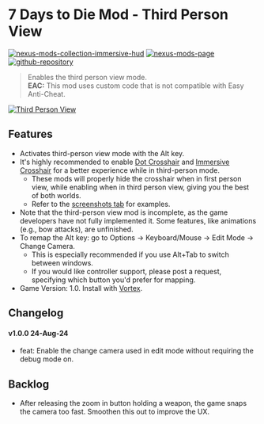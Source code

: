 # 7 Days to Die Mod - Third Person View
[![nexus-mods-collection-immersive-hud](https://img.shields.io/badge/Nexus%20Mods%20Collection-Immersive%20HUD%20-orange?style=flat-square&logo=spinrilla)](https://next.nexusmods.com/7daystodie/collections/epfqzi) [![nexus-mods-page](https://img.shields.io/badge/Nexus%20Mod-Third%20Person%20View%20-orange?style=flat-square&logo=spinrilla)](https://www.nexusmods.com/7daystodie/mods/5903) [![github-repository](https://img.shields.io/badge/GitHub-Repository-green?style=flat-square&logo=github)](https://github.com/rdok/7daystodie_mod_third_person_view)

> Enables the third person view mode.    
> **EAC:** This mod uses custom code that is not compatible with Easy Anti-Cheat.
 
[![Third Person View](https://raw.githubusercontent.com/rdok/7daystodie_mod_third_person_view/main/documentation/showcase.gif)](https://www.nexusmods.com/7daystodie/mods/5903)

## Features
- Activates third-person view mode with the Alt key.
- It's highly recommended to enable [Dot Crosshair](https://www.nexusmods.com/7daystodie/mods/5640) and [Immersive Crosshair](https://www.nexusmods.com/7daystodie/mods/5601) for a better experience while in third-person mode. 
  - These mods will properly hide the crosshair when in first person view, while enabling when in third person view, giving you the best of both worlds. 
  - Refer to the [screenshots tab](https://staticdelivery.nexusmods.com/mods/1059/images/5903/5903-1724496760-686489418.jpeg) for examples.
- Note that the third-person view mod is incomplete, as the game developers have not fully implemented it. Some features, like animations (e.g., bow attacks), are unfinished.
- To remap the Alt key: go to Options -> Keyboard/Mouse -> Edit Mode -> Change Camera.
  - This is especially recommended if you use Alt+Tab to switch between windows.
  - If you would like controller support, please post a request, specifying which button you'd prefer for mapping.
- Game Version: 1.0. Install with [Vortex](https://www.nexusmods.com/about/vortex/).

## Changelog
#### v1.0.0 24-Aug-24
- feat: Enable the change camera used in edit mode without requiring the debug mode on.

## Backlog
- After releasing the zoom in button holding a weapon, the game snaps the camera too fast. Smoothen this out to improve the UX.

